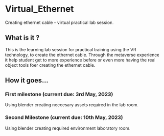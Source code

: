 # Virtual_Ethernet
Creating ethernet cable - virtual practical lab session.

## What is it ?
This is the learning lab session for practical training using the VR technology, to create the ethernet cable.
Through the metaverse experience it help student get to more experience before or even more having the real object tools foer creating the ethernet cable.

## How it goes...
### First milestone (current due: 3rd May, 2023)
Using blender creating neccesary assets required in the lab room.
### Second Milestone (current due: 10th May, 2023)
Using blender creating  required environment laboratory room.

